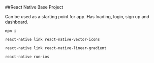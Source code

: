 ##React Native Base Project

Can be used as a starting point for app. Has loading, login, sign up and dashboard.


`npm i`

`react-native link react-native-vector-icons`

`react-native link react-native-linear-gradient`

`react-native run-ios`

